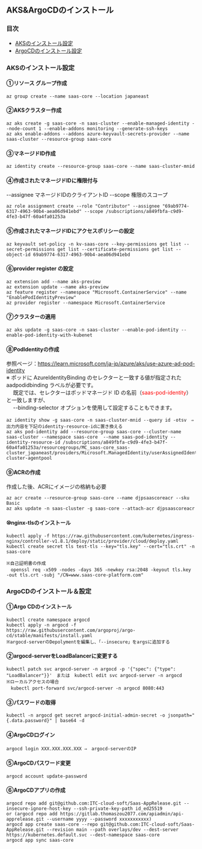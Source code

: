 AKS&ArgoCDのインストール
---
### 目次
- [AKSのインストール設定](#AKSのインストール設定)
- [ArgoCDのインストール設定](#ArgoCDのインストール設定)
### AKSのインストール設定
#### ①リソース グループ作成
```
az group create --name saas-core --location japaneast
```
#### ②AKSクラスター作成
```
az aks create -g saas-core -n saas-cluster --enable-managed-identity --node-count 1 --enable-addons monitoring --generate-ssh-keys
az aks enable-addons --addons azure-keyvault-secrets-provider --name saas-cluster --resource-group saas-core
```
#### ③マネージドID作成
```
az identity create --resource-group saas-core --name saas-cluster-mnid
```
#### ④作成されたマネージドIDに権限付与
--assignee マネージドIDのクライアントID
--scope 権限のスコープ
```
az role assignment create --role "Contributor" --assignee "69ab9774-6317-4963-90b4-aea06d941ebd" --scope /subscriptions/a849fbfa-c9d9-4fe3-b47f-60a4fa01253a
```
#### ⑤作成されたマネージドIDにアクセスポリシーの設定
```
az keyvault set-policy -n kv-saas-core --key-permissions get list --secret-permissions get list --certificate-permissions get list --object-id 69ab9774-6317-4963-90b4-aea06d941ebd
```
#### ⑥provider register の設定
```
az extension add --name aks-preview
az extension update --name aks-preview
az feature register --namespace "Microsoft.ContainerService" --name "EnablePodIdentityPreview"
az provider register --namespace Microsoft.ContainerService
```
#### ⑦クラスターの適用
```
az aks update -g saas-core -n saas-cluster --enable-pod-identity --enable-pod-identity-with-kubenet
```
#### ⑧PodIdentityの作成<br/>
参照ページ：https://learn.microsoft.com/ja-jp/azure/aks/use-azure-ad-pod-identity<br/>
※ ポッドに AzureIdentityBinding のセレクターと一致する値が指定された aadpodidbinding ラベルが必要です。<br/>
　 既定では、セレクターはポッドマネージド ID の名前（<font color="red">saas-pod-identity</font>）と一致しますが、<br/>
　 --binding-selector オプションを使用して設定することもできます。
```
az identity show -g saas-core -n saas-cluster-mnid --query id -otsv　⇒　出力内容を下記のidentity-resource-idに置き換える
az aks pod-identity add --resource-group saas-core --cluster-name saas-cluster --namespace saas-core  --name saas-pod-identity --identity-resource-id /subscriptions/a849fbfa-c9d9-4fe3-b47f-60a4fa01253a/resourcegroups/MC_saas-core_saas-cluster_japaneast/providers/Microsoft.ManagedIdentity/userAssignedIdentities/saas-cluster-agentpool
```
#### ⑨ACRの作成
作成した後、ACRにイメージの格納も必要
```
az acr create --resource-group saas-core --name djpsaascoreacr --sku Basic
az aks update -n saas-cluster -g saas-core --attach-acr djpsaascoreacr
```
#### ⑩nginx-tlsのインストール
```
kubectl apply -f https://raw.githubusercontent.com/kubernetes/ingress-nginx/controller-v1.8.1/deploy/static/provider/cloud/deploy.yaml
kubectl create secret tls test-tls --key="tls.key" --cert="tls.crt" -n saas-core

※自己証明書の作成
　openssl req -x509 -nodes -days 365 -newkey rsa:2048 -keyout tls.key -out tls.crt -subj "/CN=www.saas-core-platform.com"
```
### ArgoCDのインストール＆設定
#### ①Argo CDのインストール
```
kubectl create namespace argocd
kubectl apply -n argocd -f https://raw.githubusercontent.com/argoproj/argo-cd/stable/manifests/install.yaml
※argocd-serverのDepolymentを編集し、「--insecure」をargsに追加する
```
#### ②argocd-serverをLoadBalancerに変更する
```
kubectl patch svc argocd-server -n argocd -p '{"spec": {"type": "LoadBalancer"}}'　または　kubectl edit svc argocd-server -n argocd
※ローカルアクセスの場合
　kubectl port-forward svc/argocd-server -n argocd 8080:443
```
#### ③パスワードの取得
```
kubectl -n argocd get secret argocd-initial-admin-secret -o jsonpath="{.data.password}" | base64 -d
```
#### ④ArgoCDログイン
```
argocd login XXX.XXX.XXX.XXX ⇒　argocd-serverのIP
```
#### ⑤ArgoCDパスワード変更
```
argocd account update-password 
```
#### ⑥ArgoCDアプリの作成
```
argocd repo add git@github.com:ITC-cloud-soft/Saas-AppRelease.git --insecure-ignore-host-key --ssh-private-key-path id_ed25519
or (argocd repo add https://gitlab.thomaszou2077.com/apiadmin/api-apprelease.git --username yyyy --password xxxxxxxxxxx)
argocd app create saas-core --repo git@github.com:ITC-cloud-soft/Saas-AppRelease.git --revision main --path overlays/dev --dest-server https://kubernetes.default.svc --dest-namespace saas-core
argocd app sync saas-core
```
